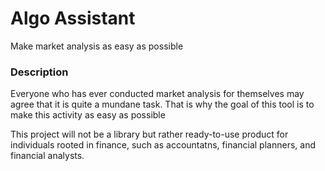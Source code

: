 # Algo Assistant 

Make market analysis as easy as possible

### Description

Everyone who has ever conducted market analysis for themselves may agree that it is quite a mundane task. That is why the goal of this tool is to make this activity as easy as possible

This project will not be a library but rather ready-to-use product for individuals rooted in finance, such as accountatns, financial planners, and financial analysts.
